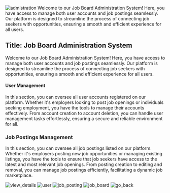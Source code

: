 ![admistration](https://github.com/ruhulashazid/django_project/assets/66206215/46f4b23f-2336-46c5-b57b-bacf599be44e)
Welcome to our Job Board Administration System! Here, you have access to manage both user accounts and job postings seamlessly. Our platform is designed to streamline the process of connecting job seekers with opportunities, ensuring a smooth and efficient experience for all users.

## Title: Job Board Administration System

Welcome to our Job Board Administration System! Here, you have access to manage both user accounts and job postings seamlessly. Our platform is designed to streamline the process of connecting job seekers with opportunities, ensuring a smooth and efficient experience for all users.

#### User Management
In this section, you can oversee all user accounts registered on our platform. Whether it's employers looking to post job openings or individuals seeking employment, you have the tools to manage their accounts effectively. From account creation to account deletion, you can handle user management tasks effortlessly, ensuring a secure and reliable environment for all.
### Job Postings Management
In this section, you can oversee all job postings listed on our platform. Whether it's employers posting new job opportunities or managing existing listings, you have the tools to ensure that job seekers have access to the latest and most relevant job openings. From posting creation to editing and removal, you can manage job postings efficiently, facilitating a dynamic job marketplace.


![view_details](https://github.com/ruhulashazid/django_project/assets/66206215/99881fbd-eb03-429a-a16b-8fbd09a194c8)
![user](https://github.com/ruhulashazid/django_project/assets/66206215/5d2ab5cd-e98a-47c9-aa66-f5f9e6f76952)
![job_posting](https://github.com/ruhulashazid/django_project/assets/66206215/d49d0c57-f038-4f97-8354-8642ac6c92bc)
![job_board](https://github.com/ruhulashazid/django_project/assets/66206215/a9cc9e94-988e-40ec-8583-1fb278bfdd2c)
![go_back](https://github.com/ruhulashazid/django_project/assets/66206215/33dfab36-bcb2-461c-9189-b3695e48996e)

